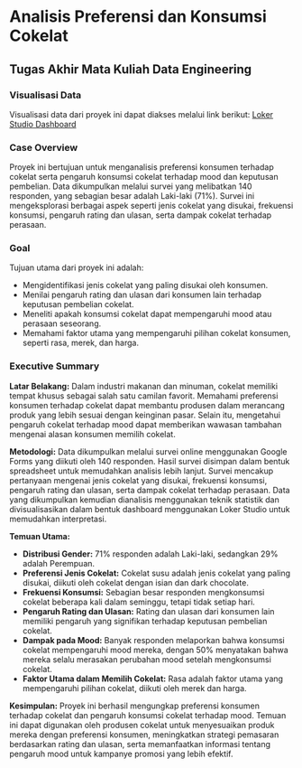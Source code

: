 # Analisis Preferensi dan Konsumsi Cokelat

## Tugas Akhir Mata Kuliah Data Engineering

### Visualisasi Data
Visualisasi data dari proyek ini dapat diakses melalui link berikut:
[Loker Studio Dashboard](https://lookerstudio.google.com/s/rgxOQIlMUFI)

### Case Overview
Proyek ini bertujuan untuk menganalisis preferensi konsumen terhadap cokelat serta pengaruh konsumsi cokelat terhadap mood dan keputusan pembelian. Data dikumpulkan melalui survei yang melibatkan 140 responden, yang sebagian besar adalah Laki-laki (71%). Survei ini mengeksplorasi berbagai aspek seperti jenis cokelat yang disukai, frekuensi konsumsi, pengaruh rating dan ulasan, serta dampak cokelat terhadap perasaan.

### Goal
Tujuan utama dari proyek ini adalah:
- Mengidentifikasi jenis cokelat yang paling disukai oleh konsumen.
- Menilai pengaruh rating dan ulasan dari konsumen lain terhadap keputusan pembelian cokelat.
- Meneliti apakah konsumsi cokelat dapat mempengaruhi mood atau perasaan seseorang.
- Memahami faktor utama yang mempengaruhi pilihan cokelat konsumen, seperti rasa, merek, dan harga.

### Executive Summary
**Latar Belakang:**
Dalam industri makanan dan minuman, cokelat memiliki tempat khusus sebagai salah satu camilan favorit. Memahami preferensi konsumen terhadap cokelat dapat membantu produsen dalam merancang produk yang lebih sesuai dengan keinginan pasar. Selain itu, mengetahui pengaruh cokelat terhadap mood dapat memberikan wawasan tambahan mengenai alasan konsumen memilih cokelat.

**Metodologi:**
Data dikumpulkan melalui survei online menggunakan Google Forms yang diikuti oleh 140 responden. Hasil survei disimpan dalam bentuk spreadsheet untuk memudahkan analisis lebih lanjut. Survei mencakup pertanyaan mengenai jenis cokelat yang disukai, frekuensi konsumsi, pengaruh rating dan ulasan, serta dampak cokelat terhadap perasaan. Data yang dikumpulkan kemudian dianalisis menggunakan teknik statistik dan divisualisasikan dalam bentuk dashboard menggunakan Loker Studio untuk memudahkan interpretasi.

**Temuan Utama:**
- **Distribusi Gender:** 71% responden adalah Laki-laki, sedangkan 29% adalah Perempuan.
- **Preferensi Jenis Cokelat:** Cokelat susu adalah jenis cokelat yang paling disukai, diikuti oleh cokelat dengan isian dan dark chocolate.
- **Frekuensi Konsumsi:** Sebagian besar responden mengkonsumsi cokelat beberapa kali dalam seminggu, tetapi tidak setiap hari.
- **Pengaruh Rating dan Ulasan:** Rating dan ulasan dari konsumen lain memiliki pengaruh yang signifikan terhadap keputusan pembelian cokelat.
- **Dampak pada Mood:** Banyak responden melaporkan bahwa konsumsi cokelat mempengaruhi mood mereka, dengan 50% menyatakan bahwa mereka selalu merasakan perubahan mood setelah mengkonsumsi cokelat.
- **Faktor Utama dalam Memilih Cokelat:** Rasa adalah faktor utama yang mempengaruhi pilihan cokelat, diikuti oleh merek dan harga.

**Kesimpulan:**
Proyek ini berhasil mengungkap preferensi konsumen terhadap cokelat dan pengaruh konsumsi cokelat terhadap mood. Temuan ini dapat digunakan oleh produsen cokelat untuk menyesuaikan produk mereka dengan preferensi konsumen, meningkatkan strategi pemasaran berdasarkan rating dan ulasan, serta memanfaatkan informasi tentang pengaruh mood untuk kampanye promosi yang lebih efektif.
